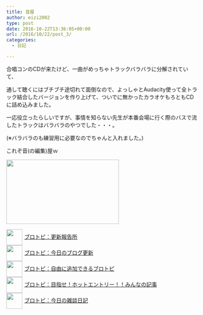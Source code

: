 ```yaml
---
title: 音屋
author: eizi2002
type: post
date: 2016-10-22T13:36:05+00:00
url: /2016/10/22/post_3/
categories:
  - 日記

---
```

合唱コンのCDが来たけど、一曲がめっちゃトラックバラバラに分解されていて、
  
通して聴くにはブチブチ途切れて面倒なので、よっしゃとAudacity使って全トラック結合したバージョンを作り上げて、ついでに無かったカラオケもろともCDに詰め込みました。
  
一応役立ったらしいですが、事情を知らない先生が本番会場に行く際のバスで流したトラックはバラバラのやつでした・・・。
  
(※バラバラのも練習用に必要なのでちゃんと入れました。)
  
これぞ音(の編集)屋ｗ
  
<img class="alignnone size-full wp-image-1063" src="https://eizi2002.skr.jp/image/f81fd2e4c52864042852c112ce927ae2.jpg" alt="" width="297" height="170" />

<p style="text-align: left;">
  <a href="https://blogcircle.jp/commu/1911/topic/1"><img src="https://blogcircle.jp/thumb/commu/1911/1" style="width: 3em !important; height: 3em !important; vertical-align: middle; margin-right: .4em;" />ブロトピ：更新報告所</a><br /> <a href="https://blogcircle.jp/commu/414/topic/3"><img src="https://blogcircle.jp/thumb/commu/414/2" style="width: 3em !important; height: 3em !important; vertical-align: middle; margin-right: .4em;" />ブロトピ：今日のブログ更新</a> <br /> <a href="https://blogcircle.jp/commu/583/topic/6"><img src="https://blogcircle.jp/thumb/commu/583/3" style="width: 3em !important; height: 3em !important; vertical-align: middle; margin-right: .4em;" />ブロトピ：自由に追加できるブロトピ</a> <br /> <a href="https://blogcircle.jp/commu/1097/topic/1"><img src="https://blogcircle.jp/thumb/commu/1097/6" style="width: 3em !important; height: 3em !important; vertical-align: middle; margin-right: .4em;" />ブロトピ：目指せ！ホットエントリー！！みんなの記事</a> <br /> <a href="https://blogcircle.jp/commu/29/topic/1"><img src="https://blogcircle.jp/thumb/commu/29/2" style="width: 3em !important; height: 3em !important; vertical-align: middle; margin-right: .4em;" />ブロトピ：今日の雑談日記</a>
</p>